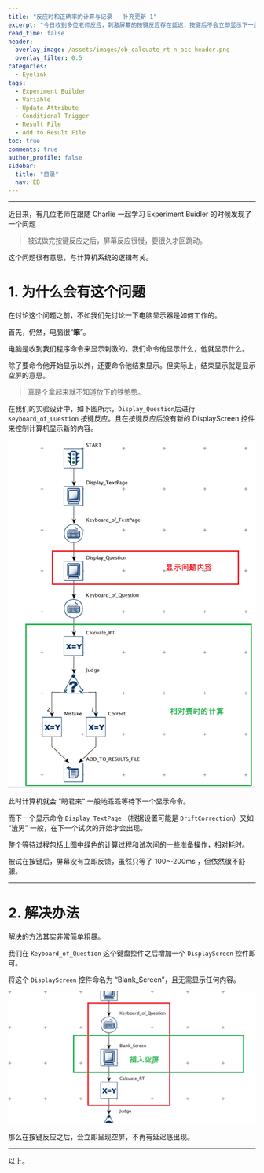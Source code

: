 ```yaml
---
title: "反应时和正确率的计算与记录 - 补充更新 1"
excerpt: "今日收到多位老师反应，刺激屏幕的按键反应存在延迟，按键后不会立即显示下一屏的内容。借此机会，向大家解释一下问题产生的原因，顺便加深大家对 DisplayScreen 这个控件的理解。"
read_time: false
header:
  overlay_image: /assets/images/eb_calcuate_rt_n_acc_header.png
  overlay_filter: 0.5
categories:
  - Eyelink
tags:
  - Experiment Builder
  - Variable
  - Update Attribute
  - Conditional Trigger
  - Result File
  - Add to Result File
toc: true
comments: true
author_profile: false
sidebar:
  title: "目录"
  nav: EB
---
```


---

近日来，有几位老师在跟随 Charlie 一起学习 Experiment Buidler 的时候发现了一个问题：

> 被试做完按键反应之后，屏幕反应很慢，要很久才回跳动。

这个问题很有意思，与计算机系统的逻辑有关。

# 1. 为什么会有这个问题

在讨论这个问题之前，不如我们先讨论一下电脑显示器是如何工作的。

首先，仍然，电脑很“**笨**”。

电脑是收到我们程序命令来显示刺激的，我们命令他显示什么，他就显示什么。

除了要命令他开始显示以外，还要命令他结束显示。但实际上，结束显示就是显示空屏的意思。

> 真是个拿起来就不知道放下的铁憨憨。

在我们的实验设计中，如下图所示，`Display_Question`后进行 `Keyboard_of_Question` 按键反应。且在按键反应后没有新的 DisplayScreen 控件来控制计算机显示新的内容。

![eb-rt_n_acc-supplyment_2-hole_sequence](/assets/images/eb-rt_n_acc-supplyment_2-hole_sequence.png)

此时计算机就会 “盼君来” 一般地乖乖等待下一个显示命令。

而下一个显示命令 `Display_TextPage` （根据设置可能是 `DriftCorrection`）又如 “渣男” 一般，在下一个试次的开始才会出现。

整个等待过程包括上图中绿色的计算过程和试次间的一些准备操作，相对耗时。

被试在按键后，屏幕没有立即反馈，虽然只等了 100～200ms ，但依然很不舒服。

---

# 2. 解决办法

解决的方法其实非常简单粗暴。

我们在 `Keyboard_of_Question` 这个键盘控件之后增加一个 `DisplayScreen` 控件即可。

将这个 `DisplayScreen` 控件命名为 “Blank_Screen”，且无需显示任何内容。

![eb-rt_n_acc-supplyment_2-insert_blank_screen](/assets/images/eb-rt_n_acc-supplyment_2-insert_blank_screen.png)

那么在按键反应之后，会立即呈现空屏，不再有延迟感出现。

---

以上。